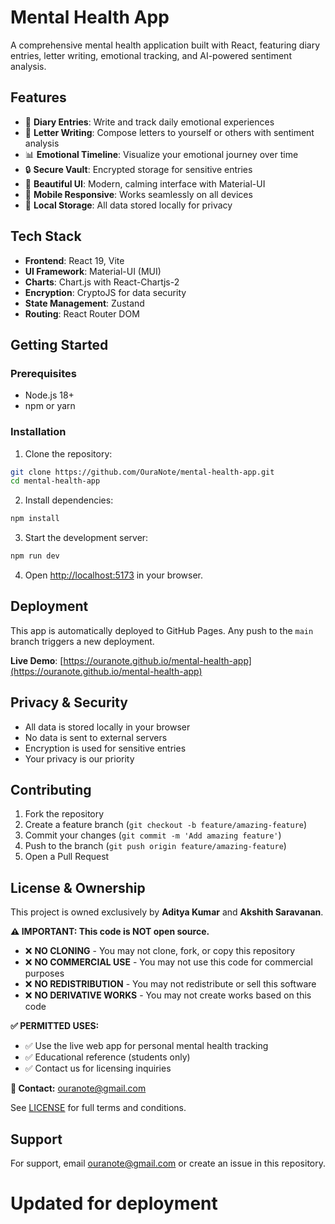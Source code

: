 # Mental Health App

A comprehensive mental health application built with React, featuring diary entries, letter writing, emotional tracking, and AI-powered sentiment analysis.

## Features

- 📝 **Diary Entries**: Write and track daily emotional experiences
- 💌 **Letter Writing**: Compose letters to yourself or others with sentiment analysis
- 📊 **Emotional Timeline**: Visualize your emotional journey over time
- 🔒 **Secure Vault**: Encrypted storage for sensitive entries
- 🎨 **Beautiful UI**: Modern, calming interface with Material-UI
- 📱 **Mobile Responsive**: Works seamlessly on all devices
- 🔐 **Local Storage**: All data stored locally for privacy

## Tech Stack

- **Frontend**: React 19, Vite
- **UI Framework**: Material-UI (MUI)
- **Charts**: Chart.js with React-Chartjs-2
- **Encryption**: CryptoJS for data security
- **State Management**: Zustand
- **Routing**: React Router DOM

## Getting Started

### Prerequisites

- Node.js 18+ 
- npm or yarn

### Installation

1. Clone the repository:
```bash
git clone https://github.com/OuraNote/mental-health-app.git
cd mental-health-app
```

2. Install dependencies:
```bash
npm install
```

3. Start the development server:
```bash
npm run dev
```

4. Open [http://localhost:5173](http://localhost:5173) in your browser.

## Deployment

This app is automatically deployed to GitHub Pages. Any push to the `main` branch triggers a new deployment.

**Live Demo**: [https://ouranote.github.io/mental-health-app](https://ouranote.github.io/mental-health-app)

## Privacy & Security

- All data is stored locally in your browser
- No data is sent to external servers
- Encryption is used for sensitive entries
- Your privacy is our priority

## Contributing

1. Fork the repository
2. Create a feature branch (`git checkout -b feature/amazing-feature`)
3. Commit your changes (`git commit -m 'Add amazing feature'`)
4. Push to the branch (`git push origin feature/amazing-feature`)
5. Open a Pull Request

## License & Ownership

This project is owned exclusively by **Aditya Kumar** and **Akshith Saravanan**.

**⚠️ IMPORTANT: This code is NOT open source.**
- ❌ **NO CLONING** - You may not clone, fork, or copy this repository
- ❌ **NO COMMERCIAL USE** - You may not use this code for commercial purposes
- ❌ **NO REDISTRIBUTION** - You may not redistribute or sell this software
- ❌ **NO DERIVATIVE WORKS** - You may not create works based on this code

**✅ PERMITTED USES:**
- ✅ Use the live web app for personal mental health tracking
- ✅ Educational reference (students only)
- ✅ Contact us for licensing inquiries

**📧 Contact:** ouranote@gmail.com

See [LICENSE](LICENSE) for full terms and conditions.

## Support

For support, email ouranote@gmail.com or create an issue in this repository.


# Updated for deployment
